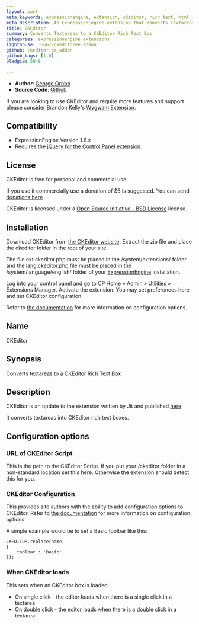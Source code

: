 ```yaml
---
layout: post
meta_keywords: expressionengine, extension, ckeditor, rich text, html
meta_description: An ExpressionEngine extension that converts Textareas to a CKEditor Rich Text Box
title: CKEditor
summary: Converts Textareas to a CKEditor Rich Text Box
categories: expressionengine extensions
lighthouse: 36667-ckeditoree_addon
github: ckeditor.ee_addon
github_tags: [1.0]
pledgie: 5948

---
```


* **Author**: [George Ornbo][]
* **Source Code**: [Github][]

If you are looking to use CKEditor and require more features and support please consider Brandon Kelly's [Wygwam Extension](http://brandon-kelly.com/wygwam).

## Compatibility

* ExpressionEngine Version 1.6.x
* Requires the [jQuery for the Control Panel extension](http://expressionengine.com/downloads/details/jquery_for_the_control_panel/).

## License

CKEditor is free for personal and commercial use. 

If you use it commercially use a donation of $5 is suggested. You can send [donations here](http://pledgie.com/campaigns/5948). 

CKEditor is licensed under a [Open Source Initiative - BSD License][] license.

## Installation

Download CKEditor from [the CKEditor website](http://ckeditor.com/). Extract the zip file and place the ckeditor folder in the root of your site. 

The file ext.ckeditor.php must be placed in the /system/extensions/ folder and the lang.ckeditor.php file must be placed in the /system/language/english/ folder of your [ExpressionEngine][] installation.

Log into your control panel and go to CP Home &raquo; Admin &raquo; Utilities &raquo; Extensions Manager. Activate the extension. You may set preferences here and set CKEditor configuration. 

Refer to [the documentation](http://docs.fckeditor.net/CKEditor_3.x/Developers_Guide) for more information on configuration options. 

## Name

CKEditor

## Synopsis

Converts textareas to a CKEditor Rich Text Box

## Description

CKEditor is an update to the extension written by Jit and published [here](http://expressionengine.com/forums/viewthread/31467/).

It converts textareas into CKEditor rich text boxes.

## Configuration options ##

### URL of CKEditor Script ###

This is the path to the CKEditor Script. If you put your /ckeditor folder in a non-standard location set this here. Otherwise the extension should detect this for you. 

### CKEditor Configuration ###

This provides site authors with the ability to add configuration options to CKEditor. Refer to [the documentation](http://docs.fckeditor.net/CKEditor_3.x/Developers_Guide) for more information on configuration options

A simple example would be to set a Basic toolbar like this:

	CKEDITOR.replace(name,
    {
        toolbar : 'Basic'
    });

### When CKEditor loads ###

This sets when an CKEditor box is loaded. 

* On single click - the editor loads when there is a single click in a textarea
* On double click - the editor loads when there is a double click in a textarea

	
[George Ornbo]: http://shapeshed.com/
[Github]: http://github.com/shapeshed/ckeditor.ee_addon/
[ExpressionEngine]:http://www.expressionengine.com/index.php?affiliate=shapeshed
[Open Source Initiative - BSD License]: http://opensource.org/licenses/bsd-license.php	
